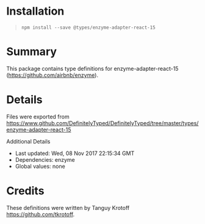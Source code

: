 # Installation
> `npm install --save @types/enzyme-adapter-react-15`

# Summary
This package contains type definitions for enzyme-adapter-react-15 (https://github.com/airbnb/enzyme).

# Details
Files were exported from https://www.github.com/DefinitelyTyped/DefinitelyTyped/tree/master/types/enzyme-adapter-react-15

Additional Details
 * Last updated: Wed, 08 Nov 2017 22:15:34 GMT
 * Dependencies: enzyme
 * Global values: none

# Credits
These definitions were written by Tanguy Krotoff <https://github.com/tkrotoff>.
